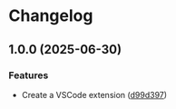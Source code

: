 # Changelog

## 1.0.0 (2025-06-30)


### Features

* Create a VSCode extension ([d99d397](https://github.com/armsnyder/gdshader-language-server/commit/d99d3971a97a09f0120d0b2d5a21eb399ebb8bb9))
